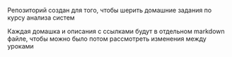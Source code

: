 Репозиторий создан для того, чтобы шерить домашние задания по курсу анализа систем

Каждая домашка и описания с ссылками будут в отдельном markdown файле, чтобы можно было потом рассмотреть изменения между уроками
